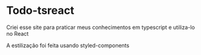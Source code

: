 <h1>Todo-tsreact</h1>

<p>Criei esse site para praticar meus conhecimentos em typescript e utiliza-lo no React</p>
<p>A estilização foi feita usando styled-components</p>
